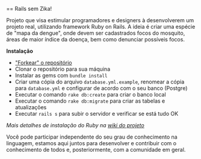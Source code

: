 == Rails sem Zika!

Projeto que visa estimular programadores e designers à desenvolverem um projeto real, utilizando framework Ruby on Rails.
A ideia é criar uma espécie de "mapa da dengue", onde devem ser cadastrados focos do mosquito, áreas de maior índice da doença, bem como denunciar possíveis focos.


 **Instalação**

- ["Forkear" o repositório](https://github.com/pnaponoceno/learning-ruby#fork-destination-box)
- Clonar o repositório para sua máquina
- Instalar as gems com `bundle install`
- Criar uma cópia do arquivo `database.yml.example`, renomear a cópia para `database.yml` e configurar de acordo com o seu banco (Postgre)
- Executar o comando `rake db:create` para criar o banco local
- Executar o comando `rake db:migrate` para criar as tabelas e atualizações
- Executar `rails s` para subir o servidor e verificar se está tudo OK

*Mais detalhes de instalação do Ruby na [wiki do projeto](https://github.com/pnaponoceno/learning-ruby/wiki)*

Você pode participar independente do seu grau de conhecimento na linguagem, estamos aqui juntos para desenvolver e contribuir com o conhecimento de todos e, posteriormente, com a comunidade em geral.
